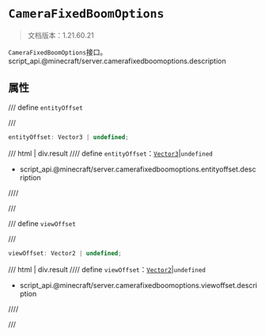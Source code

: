 # `CameraFixedBoomOptions`

> 文档版本：1.21.60.21

`CameraFixedBoomOptions`接口。script_api.@minecraft/server.camerafixedboomoptions.description

## 属性

/// define
`entityOffset`


///

```js
entityOffset: Vector3 | undefined;
```

/// html | div.result
//// define
`entityOffset`：[`Vector3`](./vector3.md)|`undefined`

- script_api.@minecraft/server.camerafixedboomoptions.entityoffset.description


////

///


/// define
`viewOffset`


///

```js
viewOffset: Vector2 | undefined;
```

/// html | div.result
//// define
`viewOffset`：[`Vector2`](./vector2.md)|`undefined`

- script_api.@minecraft/server.camerafixedboomoptions.viewoffset.description


////

///

